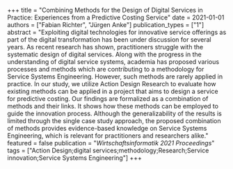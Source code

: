 +++
title = "Combining Methods for the Design of Digital Services in Practice: Experiences from a Predictive Costing Service"
date = 2021-01-01
authors = ["Fabian Richter", "Jürgen Anke"]
publication_types = ["1"]
abstract = "Exploiting digital technologies for innovative service offerings as part of the digital transformation has been under discussion for several years. As recent research has shown, practitioners struggle with the systematic design of digital services. Along with the progress in the understanding of digital service systems, academia has proposed various processes and methods which are contributing to a methodology for Service Systems Engineering. However, such methods are rarely applied in practice. In our study, we utilize Action Design Research to evaluate how existing methods can be applied in a project that aims to design a service for predictive costing. Our findings are formalized as a combination of methods and their links. It shows how these methods can be employed to guide the innovation process. Although the generalizability of the results is limited through the single case study approach, the proposed combination of methods provides evidence-based knowledge on Service Systems Engineering, which is relevant for practitioners and researchers alike."
featured = false
publication = "*Wirtschaftsinformatik 2021 Proceedings*"
tags = ["Action Design;digital services;methodology;Research;Service innovation;Service Systems Engineering"]
+++

